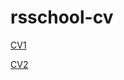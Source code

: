 # rsschool-cv

[CV1](https://panamarova.github.io/rsschool-cv/cv)

[CV2](https://panamarova.github.io/rsschool-cv/)
